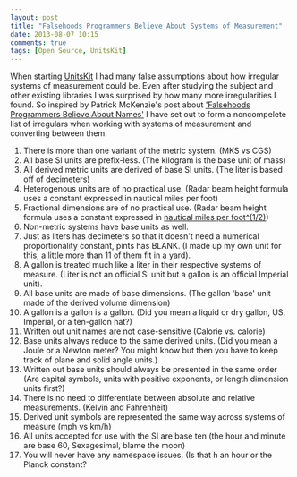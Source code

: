 ```yaml
---
layout: post
title: "Falsehoods Programmers Believe About Systems of Measurement"
date: 2013-08-07 10:15
comments: true
tags: [Open Source, UnitsKit] 
---
```


When starting [UnitsKit](https://github.com/stevemoser/UnitsKit) I had many false assumptions about how irregular systems of measurement could be.  Even after studying the subject and other existing libraries I was surprised by how many more irregularities I found. So inspired by Patrick McKenzie's post about ['Falsehoods Programmers Believe About Names'](http://www.kalzumeus.com/2010/06/17/falsehoods-programmers-believe-about-names/) I have set out to form a noncompelete list of irregulars when working with systems of measurement and converting between them.

1. There is more than one variant of the metric system. (MKS vs CGS)
2. All base SI units are prefix-less. (The kilogram is the base unit of mass)
3. All derived metric units are derived of base SI units. (The liter is based off of decimeters)
4. Heterogenous units are of no practical use. (Radar beam height formula uses a constant expressed in nautical miles per foot)
5. Fractional dimensions are of no practical use. (Radar beam height formula uses a constant expressed in [nautical miles per foot^(1/2)](http://www.boost.org/doc/libs/1_37_0/doc/html/boost_units/Units.html))
6. Non-metric systems have base units as well.
7. Just as liters has decimeters so that it doesn't need a numerical proportionality constant, pints has BLANK. (I made up my own unit for this, a little more than 11 of them fit in a yard).
8. A gallon is treated much like a liter in their respective systems of measure. (Liter is not an official SI unit but a gallon is an official Imperial unit).
9. All base units are made of base dimensions. (The gallon 'base' unit made of the derived volume dimension)
10. A gallon is a gallon is a gallon. (Did you mean a liquid or dry gallon, US, Imperial, or a ten-gallon hat?)
11. Written out unit names are not case-sensitive (Calorie vs. calorie)
12. Base units always reduce to the same derived units. (Did you mean a Joule or a Newton meter? You might know but then you have to keep track of plane and solid angle units.)
13. Written out base units should always be presented in the same order (Are capital symbols, units with positive exponents, or length dimension units first?)
14. There is no need to differentiate between absolute and relative measurements. (Kelvin and Fahrenheit)
15. Derived unit symbols are represented the same way across systems of measure (mph vs km/h)
16. All units accepted for use with the SI are base ten (the hour and minute are base 60, Sexagesimal, blame the moon)
17. You will never have any namespace issues. (Is that h an hour or the Planck constant?
